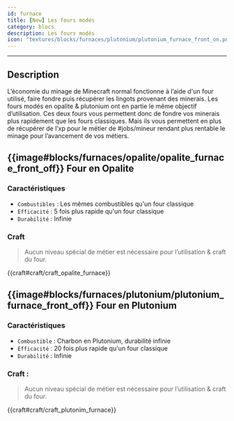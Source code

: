 ```yaml
---
id: furnace
title: [New] Les fours modés
category: blocs
description: Les fours modés
icon: "textures/blocks/furnaces/plutonium/plutonium_furnace_front_on.png"
---
```

___
## Description  

L’économie du minage de Minecraft normal fonctionne à l’aide d'un four utilisé, faire fondre puis récupérer les lingots provenant des minerais. Les fours modés en opalite & plutonium ont en partie le même objectif d’utilisation. 
Ces deux fours vous permettent donc de fondre vos minerais plus rapidement que les fours classiques. 
Mais ils vous permettent en plus de récupérer de l’xp pour le métier de #jobs/mineur rendant plus rentable le minage pour l’avancement de vos métiers.

## {{image#blocks/furnaces/opalite/opalite_furnace_front_off}} Four en Opalite

### Caractéristiques

- ``Combustibles`` : Les mêmes combustibles qu'un four classique
- ``Efficacité`` : 5 fois plus rapide qu'un four classique
- ``Durabilité`` : Infinie 

### Craft  

> Aucun niveau spécial de métier est nécessaire pour l’utilisation & craft du four.  

{{craft#craft/craft_opalite_furnace}}

## {{image#blocks/furnaces/plutonium/plutonium_furnace_front_off}} Four en Plutonium

### Caractéristiques

- ``Combustible`` : Charbon en Plutonium, durabilité infinie
- ``Efficacité`` : 20 fois plus rapide qu'un four classique
- ``Durabilité`` : Infinie 

### Craft : 

> Aucun niveau spécial de métier est nécessaire pour l’utilisation & craft du four.  

{{craft#craft/craft_plutonim_furnace}}
